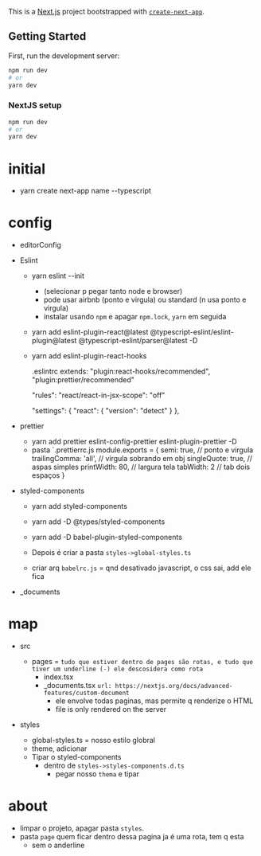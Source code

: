 This is a [Next.js](https://nextjs.org/) project bootstrapped with [`create-next-app`](https://github.com/vercel/next.js/tree/canary/packages/create-next-app).

## Getting Started

First, run the development server:

```bash
npm run dev
# or
yarn dev
```

### NextJS setup

```bash
npm run dev
# or
yarn dev
```
# initial
  - yarn create next-app name --typescript

# config
  - editorConfig
  - Eslint
    - yarn eslint --init
      - (selecionar p pegar tanto node e browser)
      - pode usar airbnb (ponto e virgula) ou standard (n usa ponto e virgula)
      - instalar usando `npm` e apagar `npm.lock`, `yarn` em seguida

    - yarn add eslint-plugin-react@latest @typescript-eslint/eslint-plugin@latest @typescript-eslint/parser@latest -D

    - yarn add eslint-plugin-react-hooks

      .eslintrc
        extends:
          "plugin:react-hooks/recommended",
          "plugin:prettier/recommended"

        "rules":
        "react/react-in-jsx-scope": "off"

        "settings": {
          "react": {
            "version": "detect"
          }
        },

  - prettier
    - yarn add prettier eslint-config-prettier eslint-plugin-prettier -D
    - pasta `.prettierrc.js
      module.exports = {
        semi: true, // ponto e virgula
        trailingComma: 'all', // virgula sobrando em obj
        singleQuote: true, //  aspas simples
        printWidth: 80, // largura tela
        tabWidth: 2 // tab dois espaços
      }

  - styled-components
    - yarn add styled-components
    - yarn add -D @types/styled-components
    - yarn add -D babel-plugin-styled-components

    - Depois é criar a pasta `styles->global-styles.ts`
    - criar arq `babelrc.js`  =  qnd desativado javascript, o css sai, add ele fica

  - _documents

# map
  - src
    - pages   =  `tudo que estiver dentro de pages são rotas, e tudo que tiver
    um underline (-) ele descosidera como rota`
      - index.tsx
      - _documents.tsx
        `url: https://nextjs.org/docs/advanced-features/custom-document`
        - ele envolve todas paginas, mas permite q renderize o HTML
        - file is only rendered on the server

  - styles
    - global-styles.ts  = nosso estilo globral
    - theme, adicionar
    - Tipar o styled-components 
      - dentro de `styles->styles-components.d.ts`
        - pegar nosso `thema` e tipar
# about
  - limpar o projeto, apagar pasta `styles`.
  - pasta `page` quem ficar dentro dessa pagina ja é uma rota, tem q esta
    - sem o anderline

